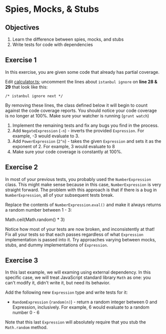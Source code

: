# Spies, Mocks, & Stubs

## Objectives

1. Learn the difference between spies, mocks, and stubs
2. Write tests for code with dependencies

## Exercise 1

In this exercise, you are given some code that already has partial coverage.

Edit [calculator.ts](./calculator.ts); uncomment the lines about `istanbul ignore` on **line 28 & 29** that look like this:

    /* istanbul ignore next */

By removing these lines, the class defined below it will begin to count against the code coverage reports. You should notice
your code coverage is no longer at 100%. Make sure your watcher is running (`grunt watch`)

1. Implement the remaining tests and fix any bugs you find in the process.
2. Add `NegateExpression` (`-n`) - inverts the provided `Expression`. For example, -3 would evaluate to 3.
3. Add `PowerExpression` (`2^n`) - takes the given `Expression` and sets it as the exponent of 2. For example, 3 would evaluate to 8
4. Make sure your code coverage is constantly at 100%.

## Exercise 2

In most of your previous tests, you probably used the `NumberExpression` class. This might make
sense because in this case, `NumberExpression` is very straight forward. The problem with this approach
is that if there is a bug in `NumberExpression`, all of your subsequent tests break.

Replace the contents of `NumberExpression`.`eval()` and make it always returns a random number between 1 - 3:

   Math.ceil(Math.random() * 3)

Notice how most of your tests are now broken, and inconsistently at that! Fix all your tests so that each
passes regardless of what `Expression` implementation is passed into it. Try approaches varying
between mocks, stubs, and dummy implementations of `Expression`.

## Exercise 3

In this last example, we will examing using external dependency. In this specific case, we will treat
JavaScript standard library `Math` as one: you can't modify it, didn't write it, but need its behavior.

Add the following new `Expression` type and write tests for it:

* `RandomExpression` (`random(n)`) - return a random integer between 0 and Expression, inclusively. For example, 6 would evaluate to a random number 0 - 6

Note that this last `Expression` will absolutely require that you stub the `Math.random` method.
